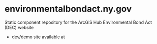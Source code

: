 # environmentalbondact.ny.gov
Static component repository for the ArcGIS Hub Environmental Bond Act (DEC) website
- dev/demo site available at 